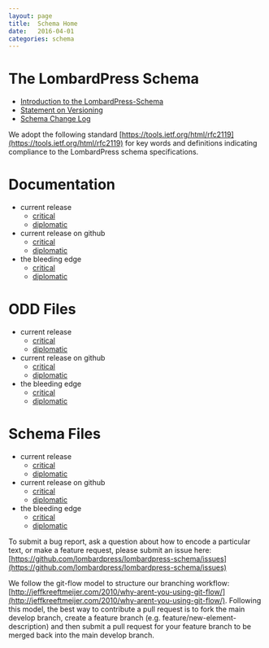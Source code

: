 ```yaml
---
layout: page
title:  Schema Home
date:   2016-04-01
categories: schema
---
```


# The LombardPress Schema

* [Introduction to the LombardPress-Schema](intro-to-lbp-schema.md)
* [Statement on Versioning](statement-on-versioning.md)
* [Schema Change Log](changelog.md)

We adopt the following standard [https://tools.ietf.org/html/rfc2119](https://tools.ietf.org/html/rfc2119) for key words and definitions indicating compliance to the LombardPress schema specifications.

# Documentation

* current release
  * [critical](critical)
  * [diplomatic](diplomatic)
* current release on github
  * [critical](https://raw.githubusercontent.com/lombardpress/lombardpress-schema/master/docs/critical.md)
  * [diplomatic](https://raw.githubusercontent.com/lombardpress/lombardpress-schema/master/docs/diplomatic.md)
* the bleeding edge
  * [critical](https://raw.githubusercontent.com/lombardpress/lombardpress-schema/develop/docs/critical.md)
  * [diplomatic](https://raw.githubusercontent.com/lombardpress/lombardpress-schema/develop/docs/diplomatic.md)

# ODD Files

* current release
  * [critical](../src/critical.xml)
  * [diplomatic](../src//diplomatic.xml)
* current release on github
  * [critical](https://raw.githubusercontent.com/lombardpress/lombardpress-schema/master/src/critical.xml)
  * [diplomatic](https://raw.githubusercontent.com/lombardpress/lombardpress-schema/master/src/diplomatic.xml)
* the bleeding edge
  * [critical](https://raw.githubusercontent.com/lombardpress/lombardpress-schema/develop/src/critical.xml)
  * [diplomatic](https://raw.githubusercontent.com/lombardpress/lombardpress-schema/develop/src/diplomatic.xml)

# Schema Files

* current release
  * [critical](../src/out/critical.rng)
  * [diplomatic](../src/out/diplomatic.rng)
* current release on github
  * [critical](https://raw.githubusercontent.com/lombardpress/lombardpress-schema/master/src/out/critical.rng)
  * [diplomatic](https://raw.githubusercontent.com/lombardpress/lombardpress-schema/master/src/out/diplomatic.rng)
* the bleeding edge
  * [critical](https://raw.githubusercontent.com/lombardpress/lombardpress-schema/develop/src/out/critical.rng)
  * [diplomatic](https://raw.githubusercontent.com/lombardpress/lombardpress-schema/develop/src/out/diplomatic.rng)


To submit a bug report, ask a question about how to encode a particular text, or make a feature request, please submit an issue here: [https://github.com/lombardpress/lombardpress-schema/issues](https://github.com/lombardpress/lombardpress-schema/issues)

We follow the git-flow model to structure our branching workflow: [http://jeffkreeftmeijer.com/2010/why-arent-you-using-git-flow/](http://jeffkreeftmeijer.com/2010/why-arent-you-using-git-flow/). Following this model, the best way to contribute a pull request is to fork the main develop branch, create a feature branch (e.g. feature/new-element-description) and then submit a pull request for your feature branch to be merged back into the main develop branch.
